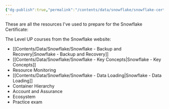 ```yaml
---
{"dg-publish":true,"permalink":"/contents/data/snowflake/snowflake-certificate-exam-prep/","tags":["Snowflake","Certificate"]}
---
```


These are all the resources I've used to prepare for the Snowflake Certificate:

The Level UP courses from the Snowflake website:
- [[Contents/Data/Snowflake/Snowflake - Backup and Recovery\|Snowflake - Backup and Recovery]]
- [[Contents/Data/Snowflake/Snowflake - Key Concepts\|Snowflake - Key Concepts]]
- Resource Monitoring
- [[Contents/Data/Snowflake/Snowflake - Data Loading\|Snowflake - Data Loading]]
- Container Hierarchy
- Account and Assurance
- Ecosystem
- Practice exam